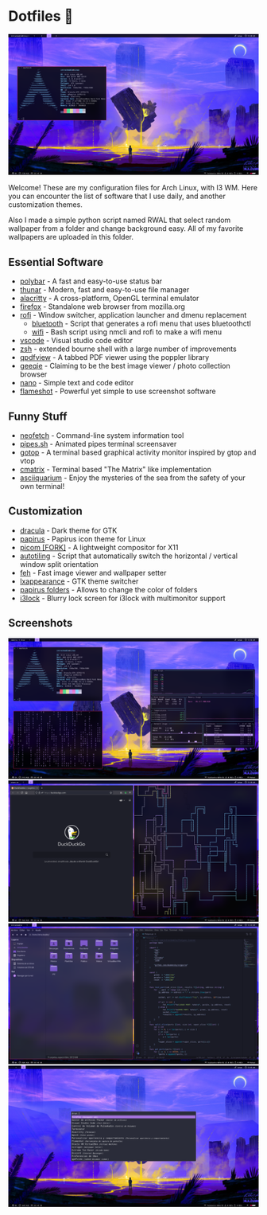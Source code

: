 # Dotfiles 🐧
![Screenshot](/screenshots/1.png)

Welcome! These are my configuration files for Arch Linux, with I3 WM.
Here you can encounter the list of software that I use daily, and another customization themes.

Also I made a simple python script named RWAL that select random wallpaper from a folder and change background easy. All of my favorite wallpapers are uploaded in this folder.

## Essential Software
- [polybar](https://github.com/polybar/polybar) - A fast and easy-to-use status bar
- [thunar](https://github.com/xfce-mirror/thunar) - Modern, fast and easy-to-use file manager
- [alacritty](https://github.com/alacritty/alacritty) - A cross-platform, OpenGL terminal emulator
- [firefox](https://archlinux.org/packages/extra/x86_64/firefox/) - Standalone web browser from mozilla.org
- [rofi](https://github.com/davatorium/rofi) - Window switcher, application launcher and dmenu replacement
  - [bluetooth](https://github.com/nickclyde/rofi-bluetooth) - Script that generates a rofi menu that uses bluetoothctl
  - [wifi](https://github.com/zbaylin/rofi-wifi-menu) - Bash script using nmcli and rofi to make a wifi menu
- [vscode](https://github.com/microsoft/vscode) - Visual studio code editor
- [zsh](https://github.com/zsh-users/zsh) - extended bourne shell with a large number of improvements
- [qpdfview](https://github.com/bendikro/qpdfview) - A tabbed PDF viewer using the poppler library
- [geeqie](https://github.com/BestImageViewer/geeqie) - Claiming to be the best image viewer / photo collection browser
- [nano](https://wiki.archlinux.org/title/Nano) - Simple text and code editor
- [flameshot](https://github.com/flameshot-org/flameshot) - Powerful yet simple to use screenshot software

##  Funny Stuff
- [neofetch](https://github.com/dylanaraps/neofetch) - Command-line system information tool
- [pipes.sh](https://github.com/pipeseroni/pipes.sh) - Animated pipes terminal screensaver
- [gotop](https://github.com/cjbassi/gotop) - A terminal based graphical activity monitor inspired by gtop and vtop
- [cmatrix](https://github.com/abishekvashok/cmatrix) - Terminal based "The Matrix" like implementation 
- [asciiquarium](https://github.com/cmatsuoka/asciiquarium) - Enjoy the mysteries of the sea from the safety of your own terminal!

## Customization
- [dracula](https://github.com/dracula/gtk) - Dark theme for GTK
- [papirus](https://github.com/PapirusDevelopmentTeam/papirus-icon-theme) - Papirus icon theme for Linux 
- [picom [FORK]](https://github.com/ibhagwan/picom) - A lightweight compositor for X11
- [autotiling](https://github.com/nwg-piotr/autotiling) - Script that automatically switch the horizontal / vertical window split orientation
- [feh](https://github.com/derf/feh) - Fast image viewer and wallpaper setter
- [lxappearance](https://www.archlinux.org/packages/community/x86_64/lxappearance/) - GTK theme switcher
- [papirus folders](https://github.com/PapirusDevelopmentTeam/papirus-folders) - Allows to change the color of folders
- [i3lock](https://github.com/guimeira/i3lock-fancy-multimonitor) - Blurry lock screen for i3lock with multimonitor support

## Screenshots
![Screenshot](/screenshots/2.png)
![Screenshot](/screenshots/3.png)
![Screenshot](/screenshots/4.png)
![Screenshot](/screenshots/5.png)

